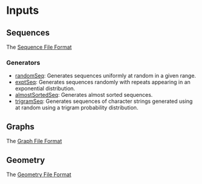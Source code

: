 # Inputs

## Sequences

The [Sequence File Format](https://github.com/biqar/pbbs/tree/master/inputs/sequences.md)

### Generators

* [randomSeq](#): Generates sequences uniformly at random in a given range.
* [exptSeq](#): Generates sequences randomly with repeats appearing in an exponential distribution.
* [almostSortedSeq](#): Generates almost sorted sequences.
* [trigramSeq](#): Generates sequences of character strings generated using at random using a trigram probability distribution.

## Graphs

The [Graph File Format](https://github.com/biqar/pbbs/tree/master/inputs/graphs.md)

## Geometry

The [Geometry File Format](https://github.com/biqar/pbbs/tree/master/inputs/geometry.md)

